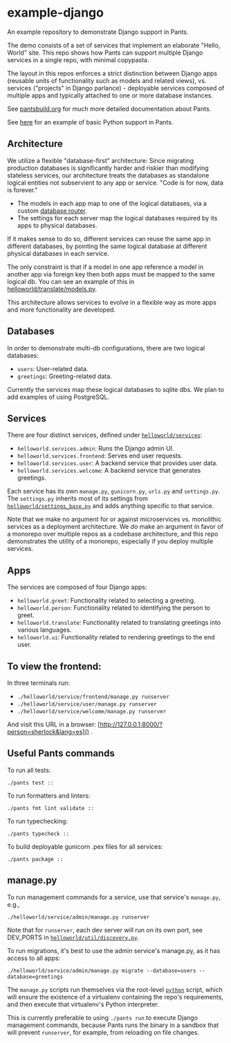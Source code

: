 # example-django

An example repository to demonstrate Django support in Pants.

The demo consists of a set of services that implement an elaborate "Hello, World" site.
This repo shows how Pants can support multiple Django services in a single repo, with
minimal copypasta.

The layout in this repos enforces a strict distinction between Django apps (reusable units of
functionality such as models and related views), vs. services ("projects" in Django parlance) -
deployable services composed of multiple apps and typically attached to one or more database instances.

See [pantsbuild.org](https://www.pantsbuild.org/) for much more detailed documentation about Pants.

See [here](https://github.com/pantsbuild/example-python) for an example of basic Python support in Pants.

## Architecture

We utilize a flexible "database-first" architecture: Since migrating production databases
is significantly harder and riskier than modifying stateless services, our architecture treats
the databases as standalone logical entities not subservient to any app or service.
"Code is for now, data is forever."

- The models in each app map to one of the logical databases, via a custom
  [database router](helloworld/util/per_app_db_router.py).
- The settings for each server map the logical databases required by its apps to physical databases.

If it makes sense to do so, different services can reuse the same app in different databases, by
pointing the same logical database at different physical databases in each service.

The only constraint is that if a model in one app reference a model in another app via foreign key
then both apps must be mapped to the same logical db. You can see an example of this in
[helloworld/translate/models.py](helloworld/translate/models.py).

This architecture allows services to evolve in a flexible way as more apps and more functionality
are developed.

## Databases

In order to demonstrate multi-db configurations, there are two logical databases:

- `users`: User-related data.
- `greetings`: Greeting-related data.

Currently the services map these logical databases to sqlite dbs.
We plan to add examples of using PostgreSQL.

## Services

 There are four distinct services, defined under [`helloworld/services`](helloworld/services):

- `helloworld.services.admin`: Runs the Django admin UI.
- `helloworld.services.frontend`: Serves end user requests.
- `helloworld.services.user`: A backend service that provides user data.
- `helloworld.services.welcome`: A backend service that generates greetings.

Each service has its own `manage.py`, `gunicorn.py`, `urls.py` and `settings.py`.
The `settings.py` inherits most of its settings from [`helloworld/settings_base.py`](helloworld/settings_base.py)
and adds anything specific to that service.

Note that we make no argument for or against microservices vs. monolithic services as a deployment
architecture. We *do* make an argument in favor of a monorepo over multiple repos as a codebase architecture,
and this repo demonstrates the utility of a monorepo, especially if you deploy multiple services.

## Apps

The services are composed of four Django apps:

- `helloworld.greet`: Functionality related to selecting a greeting.
- `helloworld.person`: Functionality related to identifying the person to greet.
- `helloworld.translate`: Functionality related to translating greetings into various languages.
- `helloworld.ui`: Functionality related to rendering greetings to the end user.

## To view the frontend:

In three terminals run:
- `./helloworld/service/frontend/manage.py runserver`
- `./helloworld/service/user/manage.py runserver`
- `./helloworld/service/welcome/manage.py runserver`

And visit this URL in a browser: [http://127.0.0.1:8000/?person=sherlock&lang=es]() .

## Useful Pants commands

To run all tests:

```
./pants test ::
```

To run formatters and linters:

```
./pants fmt lint validate ::
```

To run typechecking:

```
./pants typecheck ::
```

To build deployable gunicorn .pex files for all services:

```
./pants package ::
```

## manage.py

To run management commands for a service, use that service's `manage.py`, e.g.,

```
./helloworld/service/admin/manage.py runserver
```

 Note that for `runserver`, each dev server will run on its own port, see DEV_PORTS in
[`helloworld/util/discovery.py`](helloworld/util/discovery.py).

To run migrations, it's best to use the admin service's manage.py, as it has access to
all apps:

```
./helloworld/service/admin/manage.py migrate --database=users --database=greetings
```

The `manage.py` scripts run themselves via the root-level [`python`](python) script, which
will ensure the existence of a virtualenv containing the repo's requirements, and then execute
that virtualenv's Python interpreter.

This is currently preferable to using `./pants run` to execute Django management commands, because
Pants runs the binary in a sandbox that will prevent `runserver`, for example, from reloading on
file changes.
